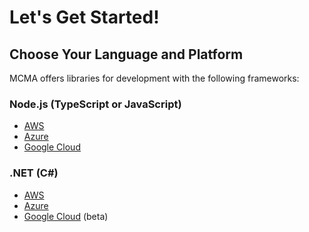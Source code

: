 # Let's Get Started!

## Choose Your Language and Platform
MCMA offers libraries for development with the following frameworks:

### Node.js (TypeScript or JavaScript)

* [AWS](nodejs/aws/intro.md)
* [Azure](nodejs/azure/intro.md)
* [Google Cloud](nodejs/google-cloud/intro.md)

### .NET (C#)

* [AWS](dotnet/aws/intro.md)
* [Azure](dotnet/azure/intro.md)
* [Google Cloud](dotnet/google-cloud/intro.md) (beta)